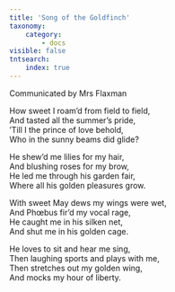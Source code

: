```yaml
---
title: 'Song of the Goldfinch'
taxonomy:
    category:
        - docs
visible: false
tntsearch:
    index: true
---
```


<div class="author">Communicated by Mrs Flaxman</div>

How sweet I roam’d from field to field,  
And tasted all the summer’s pride,  
’Till I the prince of love behold,  
Who in the sunny beams did glide?  
  
He shew’d me lilies for my hair,  
And blushing roses for my brow,  
He led me through his garden fair,  
Where all his golden pleasures grow.  
  
With sweet May dews my wings were wet,  
And Phœbus fir’d my vocal rage,  
He caught me in his silken net,  
And shut me in his golden cage.  
  
He loves to sit and hear me sing,  
Then laughing sports and plays with me,  
Then stretches out my golden wing,  
And mocks my hour of liberty.